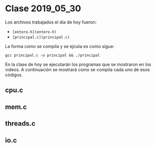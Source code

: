 # Clase 2019_05_30

Los archivos trabajados el día de hoy fueron:

* `[entero.h](entero.h)`
* `[principal.c](principal.c)`

La forma como se compila y se ejcuta es como sigue:

```gcc principal.c -o principal && ./principal```

En la clase de hoy se ejecutarán los programas que se mostraron en los videos. A continuación se mostrará como se compila cada uno de esos códigos.

## cpu.c

## mem.c

## threads.c

## io.c

